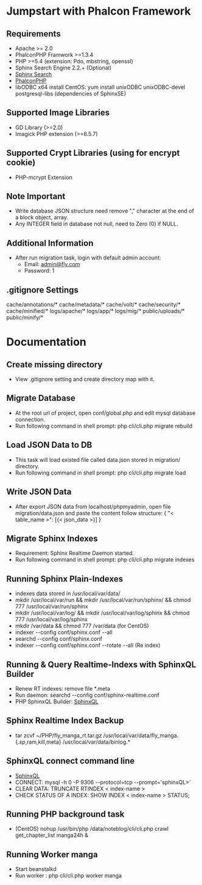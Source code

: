 Jumpstart with Phalcon Framework
================

## Requirements

- Apache >= 2.0
- PhalconPHP Framwork >=1.3.4
- PHP >=5.4 (extension: Pdo, mbstring, openssl)
- Sphinx Search Engine 2.2.+ (Optional)
- [Sphinx Search](http://sphinxsearch.com/)
- [PhalconPHP](http://phalconphp.com/)
- libODBC x64 install CentOS: yum install unixODBC unixODBC-devel postgresql-libs (dependencies of SphinxSE)

## Supported Image Libraries

- GD Library (>=2.0)
- Imagick PHP extension (>=6.5.7)

## Supported Crypt Libraries (using for encrypt cookie)

- PHP-mcrypt Extension

## Note Important

- Write database JSON structure need remove "," character at the end of a block object, array.
- Any INTEGER field in database not null, need to Zero (0) if NULL.

## Additional Information

- After run migration task, login with default admin account:
    - Email: admin@fly.com
    - Password: 1

## .gitignore Settings

cache/annotations/*
cache/metadata/*
cache/volt/*
cache/security/*
cache/minified/*
logs/apache/*
logs/app/*
logs/mig/*
public/uploads/*
public/minify/*

Documentation
================

## Create missing directory

- View .gitignore setting and create directory map with it.

## Migrate Database

- At the root url of project, open conf/global.php and edit mysql database connection.
- Run following command in shell prompt:
    php cli/cli.php migrate rebuild

## Load JSON Data to DB

- This task will load existed file called data.json stored in migration/ directory.
- Run following command in shell prompt:
    php cli/cli.php migrate load

## Write JSON Data

- After export JSON data from localhost/phpmyadmin, open file migration/data.json and paste the content follow structure:
    {
        "< table_name >": [{< json_data >}]
    }

## Migrate Sphinx Indexes

- Requirement: Sphinx Realtime Daemon started.
- Run following command in shell prompt:
    php cli/cli.php migrate indexes

## Running Sphinx Plain-Indexes

- indexes data stored in /usr/local/var/data/
- mkdir /usr/local/var/run && mkdir /usr/local/var/run/sphinx/ && chmod 777 /usr/local/var/run/sphinx
- mkdir /usr/local/var/log/ && mkdir /usr/local/var/log/sphinx && chmod 777 /usr/local/var/log/sphinx
- mkdir /var/data && chmod 777 /var/data (for CentOS)
- indexer --config conf/sphinx.conf --all
- searchd --config conf/sphinx.conf
- indexer --config conf/sphinx.conf --rotate --all (Re index)

## Running & Query Realtime-Indexs with SphinxQL Builder

- Renew RT indexes: remove file *.meta
- Run daemon: searchd --config conf/sphinx-realtime.conf
- PHP SphinxQL Builder: [SphinxQL](https://github.com/FoolCode/SphinxQL-Query-Builder)

## Sphinx Realtime Index Backup

- tar zcvf ~/PHP/fly_manga_rt.tar.gz /usr/local/var/data/fly_manga.{*.sp*,ram,kill,meta}  /usr/local/var/data/binlog.*

## SphinxQL connect command line

- [SphinxQL](http://sphinxsearch.com/docs/current.html#sphinxql-flush-ramchunk)
- CONNECT: mysql -h 0 -P 9306 --protocol=tcp --prompt='sphinxQL>'
- CLEAR DATA: TRUNCATE RTINDEX < index-name >
- CHECK STATUS OF A INDEX: SHOW INDEX < index-name > STATUS;

## Running PHP background task

- (CentOS) nohup /usr/bin/php /data/noteblog/cli/cli.php crawl get_chapter_list manga24h &

## Running Worker manga
- Start beanstalkd
- Run worker : php cli/cli.php worker manga
